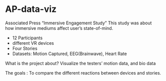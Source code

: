 # AP-data-viz

Associated Press 
“Immersive Engagement Study”
This study was about how immersive mediums affect user’s state-of-mind.
 - 12 Participants 
 - different VR devices
 - Four Stories
 - Datasets: Motion Captured, EEG(Brainwave), Heart Rate 
 
 
 What is the project about?
     Visualize the testers’ motion data, and bio data 

The goals : 
To compare the different reactions between devices and stories.   
